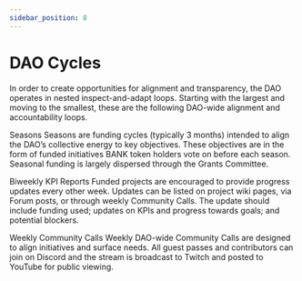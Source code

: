 ```yaml
---
sidebar_position: 8
---
```


# DAO Cycles

In order to create opportunities for alignment and transparency, the DAO operates in nested inspect-and-adapt loops. Starting with the largest and moving to the smallest, these are the following DAO-wide alignment and accountability loops. 

Seasons
Seasons are funding cycles (typically 3 months) intended to align the DAO’s collective energy to key objectives. These objectives are in the form of funded initiatives BANK token holders vote on before each season. Seasonal funding is largely dispersed through the Grants Committee.

Biweekly KPI Reports
Funded projects are encouraged to provide progress updates every other week. Updates can be listed on project wiki pages, via Forum posts, or through weekly Community Calls. The update should include funding used; updates on KPIs and progress towards goals; and potential blockers.

Weekly Community Calls
Weekly DAO-wide Community Calls are designed to align initiatives and surface needs. All guest passes and contributors can join on Discord and the stream is broadcast to Twitch and posted to YouTube for public viewing. 